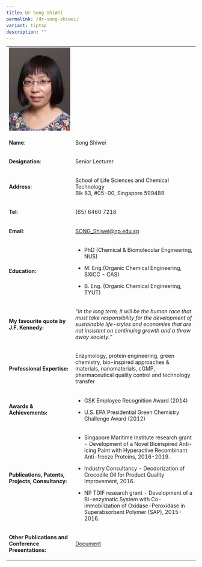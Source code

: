 ```yaml
---
title: Dr Song ShiWei
permalink: /dr-song-shiwei/
variant: tiptap
description: ""
---
```

<table style="minWidth: 50px">
<colgroup>
<col>
<col>
</colgroup>
<tbody>
<tr>
<td rowspan="1" colspan="1">
<div class="isomer-image-wrapper">
<img style="width: 100%" height="auto" width="100%" alt="Song Shiwei" src="/images/LSCT/SONG_Shiwei.jpg">
</div>
</td>
<td rowspan="1" colspan="1">
<p></p>
</td>
</tr>
<tr>
<td rowspan="1" colspan="1">
<p><strong>Name</strong>:&nbsp;&nbsp;&nbsp;&nbsp;&nbsp;&nbsp;&nbsp;&nbsp;&nbsp;&nbsp;&nbsp;&nbsp;&nbsp;&nbsp;&nbsp;&nbsp;&nbsp;&nbsp;&nbsp;&nbsp;&nbsp;&nbsp;&nbsp;&nbsp;&nbsp;</p>
</td>
<td rowspan="1" colspan="1">
<p>​Song Shiwei</p>
</td>
</tr>
<tr>
<td rowspan="1" colspan="1">
<p>​<strong>Designation</strong>:</p>
</td>
<td rowspan="1" colspan="1">
<p>​Senior Lecturer</p>
</td>
</tr>
<tr>
<td rowspan="1" colspan="1">
<p><strong>Address</strong>: ​</p>
</td>
<td rowspan="1" colspan="1">
<p>School of Life Sciences and Chemical Technology
<br>Blk 83, #05-00, Singapore 599489​</p>
</td>
</tr>
<tr>
<td rowspan="1" colspan="1">
<p><strong>Tel</strong>: &nbsp;&nbsp;&nbsp; ​</p>
</td>
<td rowspan="1" colspan="1">
<p>(65) 6460 7216</p>
</td>
</tr>
<tr>
<td rowspan="1" colspan="1">
<p><strong>Email</strong>: ​</p>
</td>
<td rowspan="1" colspan="1">
<p><a href="mailto:SONG_Shiwei@np.edu.sg" rel="noopener noreferrer nofollow" target="_blank">SONG_Shiwei@np.edu.sg</a>
</p>
</td>
</tr>
<tr>
<td rowspan="1" colspan="1">
<p><strong>Education:</strong>
</p>
</td>
<td rowspan="1" colspan="1">
<ul data-tight="true" class="tight">
<li>
<p>PhD (Chemical &amp; Biomolecular Engineering, NUS)​</p>
</li>
<li>
<p>M. Eng.(Organic Chemical Engineering, SXICC - CAS)</p>
</li>
<li>
<p>​B. Eng. (Organic Chemical Engineering, TYUT)</p>
</li>
</ul>
</td>
</tr>
<tr>
<td rowspan="1" colspan="1">
<p><strong>My favourite quote by J.F. Kennedy:</strong>
</p>
</td>
<td rowspan="1" colspan="1">
<p><em>“In the long term, it will be the human race that must take responsibility for the development of sustainable life-styles and economies that are not insistent on continuing growth and a throw away society.”</em>
</p>
</td>
</tr>
<tr>
<td rowspan="1" colspan="1">
<p><strong>Professional Expertise​:</strong>
</p>
</td>
<td rowspan="1" colspan="1">
<p>Enzymology, protein engineering, green chemistry, bio-inspired approaches
&amp; materials, nanomaterials, cGMP, pharmaceutical quality control and
technology transfer</p>
</td>
</tr>
<tr>
<td rowspan="1" colspan="1">
<p><strong>Awards &amp; Achievements​:</strong>
</p>
</td>
<td rowspan="1" colspan="1">
<ul data-tight="true" class="tight">
<li>
<p>​GSK Employee Recognition Award (2014)</p>
</li>
<li>
<p>U.S. EPA Presidential Green Chemistry Challenge Award (2012)</p>
</li>
</ul>
</td>
</tr>
<tr>
<td rowspan="1" colspan="1">
<p><strong>Publications, Patents, Projects, Consultancy:</strong>
</p>
</td>
<td rowspan="1" colspan="1">
<ul data-tight="true" class="tight">
<li>
<p>Singapore Maritime Institute research grant - Development of a Novel Bioinspired
Anti-icing Paint with Hyperactive Recombinant Anti-freeze Proteins, 2016-2019.</p>
</li>
<li>
<p>Industry Consultancy - Deodorization of Crocodile Oil for Product Quality
Improvement, 2016.</p>
</li>
<li>
<p>NP TDIF research grant - Development of a Bi-enzymatic System with Co-immobilization
of Oxidase-Peroxidase in Superabsorbent Polymer (SAP), 2015-2016.</p>
</li>
</ul>
</td>
</tr>
<tr>
<td rowspan="1" colspan="1">
<p><strong>Other Publications and Conference Presentations:</strong>
</p>
</td>
<td rowspan="1" colspan="1">
<p><a href="/files/LSCT/OtherPublications_ShiWei.pdf" rel="noopener noreferrer nofollow" target="_blank">Document</a>
</p>
</td>
</tr>
</tbody>
</table>
<p></p>
